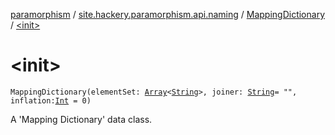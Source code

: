 [paramorphism](../../index.md) / [site.hackery.paramorphism.api.naming](../index.md) / [MappingDictionary](index.md) / [&lt;init&gt;](./-init-.md)

# &lt;init&gt;

`MappingDictionary(elementSet: `[`Array`](https://kotlinlang.org/api/latest/jvm/stdlib/kotlin/-array/index.html)`<`[`String`](https://kotlinlang.org/api/latest/jvm/stdlib/kotlin/-string/index.html)`>, joiner: `[`String`](https://kotlinlang.org/api/latest/jvm/stdlib/kotlin/-string/index.html)` = "", inflation: `[`Int`](https://kotlinlang.org/api/latest/jvm/stdlib/kotlin/-int/index.html)` = 0)`

A 'Mapping Dictionary' data class.

